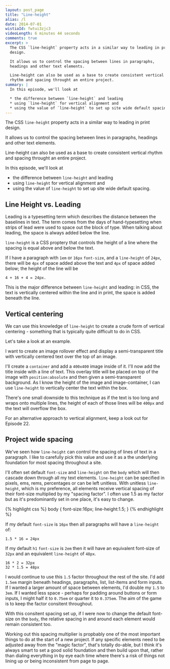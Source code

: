 ```yaml
---
layout: post_page
title: "Line-height"
alias: /l
date: 2014-07-01
wistiaId: fwtui3zjc3
videoLength: 6 minutes 44 seconds
comments: true
excerpt: >
  The CSS `line-height` property acts in a similar way to leading in print
  design.

  It allows us to control the spacing between lines in paragraphs,
  headings and other text elements.

  Line-height can also be used as a base to create consistent vertical
  rhythm and spacing throught an entire project.
summary: |
  In this episode, we'll look at 

  * the difference between `line-height` and leading 
  * using `line-height` for vertical alignment and 
  * using the value of `line-height` to set up site wide default spacing.
---
```


The CSS `line-height` property acts in a similar way to leading in print
design.

It allows us to control the spacing between lines in paragraphs,
headings and other text elements.

Line-height can also be used as a base to create consistent vertical
rhythm and spacing throught an entire project.

In this episode, we'll look at 

* the difference between `line-height` and leading 
* using `line-height` for vertical alignment and 
* using the value of `line-height` to set up site wide default spacing.

## Line Height vs. Leading

Leading is a typesetting term which describes the distance between the
baselines in text. The term comes from the days of hand-typesetting when
strips of lead were used to space out the block of type.  When talking
about leading, the space is always added below the line.

`line-height` is a CSS proptery that controls the height of a line 
where the spacing is equal above and below the text. 

If I have a paragraph with `1em` or `16px` `font-size`, and
a `line-height` of `24px`, there will be `4px` of space added above the
text and `4px` of space added below; the height of the line will be

	4 + 16 + 4 = 24px.

This is the major difference between `line-height` and leading: in CSS,
the text is vertically centered within the line and in print, the space
is added beneath the line.

## Vertical centering 

We can use this knowledge of `line-height` to create a crude form of
vertical centering - something that is typically quite difficult to do
in CSS.

Let's take a look at an example. 

I want to create an image rollover effect and display a semi-transparent
title with vertically centered text over the top of an image.

I'll create a `container` and add a `400x400` image inside of it.
I'll now add the title inside with a line of text. This overlay title
will be placed on top of the image with `position:absolute` and then
given a semi-transparent background. As I know the height of the image
and image-container, I can use `line-height` to vertically center the
text within the box.

There's one small downside to this technique as if the text is too long
and wraps onto multiple lines, the height of each of those lines will
be `400px` and the text will overflow the box.

For an alternative approach to vertical alignment, keep a look out for
Episode 22.

## Project wide spacing

We've seen how `line-height` can control the spacing of lines of text in
a paragraph. I like to carefully pick this value and use it as
a the underlying foundation for most spacing throughout a site. 

I'll often set default `font-size` and `line-height` on the `body` which
will then cascade down through all my text elements.  `line-height` can
be specified in pixels, ems, rems, percentages or can be left unitless.
With unitless `line-height`, which is my preference, all elements
receive vertical spacing of their font-size multiplied by my "spacing
factor". I often use 1.5 as my factor but as it's predominantly set in
one place, it's easy to change.

{% highlight css %}
body {
	font-size:16px;
	line-height:1.5;
}
{% endhighlight %}

If my default `font-size` is `16px` then all paragraphs will have
a `line-height` of:

	1.5 * 16 = 24px

If my default `h1` `font-size` is `2em` then it will have an equivalent
font-size of `32px` and an equivalent `line-height` of `48px`.

	16 * 2 = 32px
	32 * 1.5 = 48px

I would continue to use this `1.5` factor throughout the rest of the site.
I'd add `1.5em` margin beneath headings, paragraphs, list, list-items
and form inputs. If I wanted a larger amount of space between elements,
I'd double my `1.5` to `3em`. If I wanted less space - perhaps for
padding around buttons or form inputs, I might half it to `0.75em` or
quarter it to `0.375em`. The aim of the game is to keep the factor
consitent throughout.

With this consitent spacing set up, if I were now to change the default
font-size on the `body`, the relative spacing in and around each element
would remain consistent too.

Working out this spacing multiplier is propbably one of the most
important things to do at the start of a new project.  If any specific
elements need to be adjusted away from the "magic factor", that's
totally do-able, but I think it's always smart to set a good solid
foundation and then build upon that, rather than dialing everything in
by eye each time where there's a risk of things not lining up or being
inconsistent from page to page.
